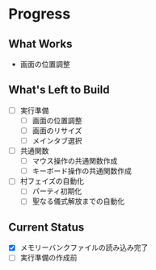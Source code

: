 # Progress

## What Works

- 画面の位置調整

## What's Left to Build

- [ ] 実行準備
  - [ ] 画面の位置調整
  - [ ] 画面のリサイズ
  - [ ] メインタブ選択
- [ ] 共通関数
  - [ ] マウス操作の共通関数作成
  - [ ] キーボード操作の共通関数作成
- [ ] 村フェイズの自動化
  - [ ] パーティ初期化
  - [ ] 聖なる儀式解放までの自動化

## Current Status

- [x] メモリーバンクファイルの読み込み完了
- [ ] 実行準備の作成前
